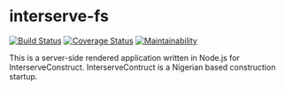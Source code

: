 # interserve-fs

[![Build Status](https://travis-ci.org/steveify1/interserve-fs.svg?branch=develop)](https://travis-ci.org/steveify1/interserve-fs) [![Coverage Status](https://coveralls.io/repos/github/steveify1/interserve-fs/badge.svg?branch=develop)](https://coveralls.io/github/steveify1/interserve-fs?branch=develop) [![Maintainability](https://api.codeclimate.com/v1/badges/8de0a5981b6801184e20/maintainability)](https://codeclimate.com/github/steveify1/interserve-fs/maintainability)

This is a server-side rendered application written in Node.js for InterserveConstruct. InterserveContruct is a Nigerian based construction startup.
